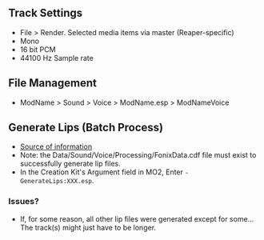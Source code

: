 ## Track Settings
- File > Render. Selected media items via master (Reaper-specific)
- Mono
- 16 bit PCM
- 44100 Hz Sample rate

## File Management
- ModName > Sound > Voice > ModName.esp > ModNameVoice

## Generate Lips (Batch Process)
- [Source of information](https://www.creationkit.com/index.php?title=How_to_generate_voice_files_by_batch)
- Note: the Data/Sound/Voice/Processing/FonixData.cdf file must exist to successfully generate lip files. 
- In the Creation Kit's Argument field in MO2, Enter `-GenerateLips:XXX.esp`.

### Issues?
- If, for some reason, all other lip files were generated except for some... The track(s) might just have to be longer.

